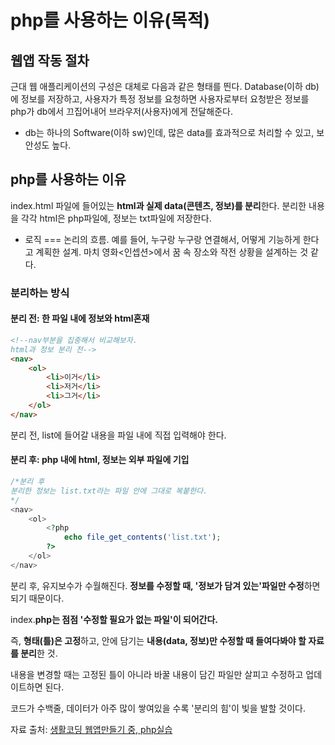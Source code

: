 # php를 사용하는 이유(목적)

## 웹앱 작동 절차
근대 웹 애플리케이션의 구성은 대체로 다음과 같은 형태를 띈다.
Database(이하 db)에 정보를 저장하고,
사용자가 특정 정보를 요청하면
사용자로부터 요청받은 정보를 php가 db에서 끄집어내어
브라우저(사용자)에게 전달해준다.

+ db는 하나의 Software(이하 sw)인데, 많은 data를 효과적으로 처리할 수 있고, 보안성도 높다.


## php를 사용하는 이유
index.html 파일에 들어있는 **html과 실제 data(콘텐츠, 정보)를 분리**한다. 분리한 내용을 각각 html은 php파일에, 정보는 txt파일에 저장한다.

* 로직 === 논리의 흐름. 예를 들어, 누구랑 누구랑 연결해서, 어떻게 기능하게 한다고 계획한 설계. 마치 영화<인셉션>에서 꿈 속 장소와 작전 상황을 설계하는 것 같다.

### 분리하는 방식
#### 분리 전:  한 파일 내에 정보와 html혼재
```html
<!--nav부분을 집중해서 비교해보자.
html과 정보 분리 전-->
<nav>
    <ol>
        <li>이거</li>
        <li>저거</li>
        <li>그거</li>
    </ol>
</nav>
```
분리 전, list에 들어갈 내용을 파일 내에 직접 입력해야 한다.

#### 분리 후: php 내에 html, 정보는 외부 파일에 기입
```php
/*분리 후
분리한 정보는 list.txt라는 파일 안에 그대로 복붙한다.
*/
<nav>
    <ol>
        <?php
            echo file_get_contents('list.txt');
        ?>
    </ol>
</nav>
```
분리 후, 유지보수가 수월해진다. **정보를 수정할 때, '정보가 담겨 있는'파일만 수정**하면 되기 때문이다.

index.**php는 점점 '수정할 필요가 없는 파일'이 되어간다.**

즉, **형태(틀)은 고정**하고, 안에 담기는 **내용(data, 정보)만 수정할 때 들여다봐야 할 자료를 분리**한 것.

내용을 변경할 때는 고정된 틀이 아니라 바꿀 내용이 담긴 파일만 살피고 수정하고 업데이트하면 된다.

코드가 수백줄, 데이터가 아주 많이 쌓여있을 수록 '분리의 힘'이 빛을 발할 것이다.


자료 출처: [생활코딩 웹앱만들기 중, php실습](https://opentutorials.org/course/1688/9383)